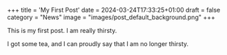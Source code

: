 +++
title = 'My First Post'
date = 2024-03-24T17:33:25+01:00
draft = false
category = "News"
image = "images/post_default_background.png"
+++

This is my first post. I am really thirsty.

<!--more-->

I got some tea, and I can proudly say that I am no longer thirsty.